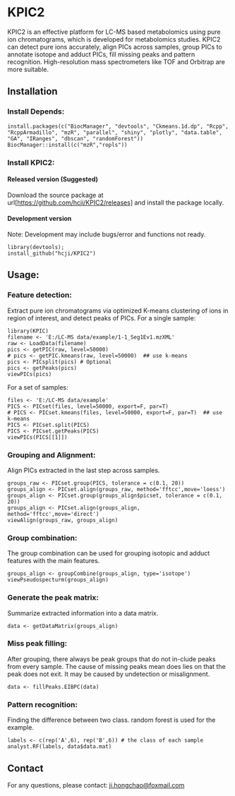 # KPIC2
  KPIC2 is an effective platform for LC-MS based metabolomics using pure ion chromatograms, which is developed for metabolomics studies. KPIC2 can detect pure ions accurately, align PICs across samples, group PICs to annotate isotope and adduct PICs, fill missing peaks and pattern recognition. High-resolution mass spectrometers like TOF and Orbitrap are more suitable.

## Installation  

### Install Depends: 

    install.packages(c("BiocManager", "devtools", "Ckmeans.1d.dp", "Rcpp", "RcppArmadillo", "mzR", "parallel", "shiny", "plotly", "data.table", "GA", "IRanges", "dbscan", "randomForest"))
    BiocManager::install(c("mzR","ropls"))

### Install KPIC2:  

#### Released version (Suggested)
Download the source package at url[https://github.com/hcji/KPIC2/releases] and install the package locally.

#### Development version
Note: Development may include bugs/error and functions not ready.

    library(devtools);  
    install_github("hcji/KPIC2")
	
## Usage:
### Feature detection:
  Extract pure ion chromatograms via optimized K-means clustering of ions in region of interest, and detect peaks of PICs.
  For a single sample:

    library(KPIC)
    filename <- 'E:/LC-MS data/example/1-1_Seg1Ev1.mzXML'
    raw <- LoadData(filename)
    pics <- getPIC(raw, level=50000)
    # pics <- getPIC.kmeans(raw, level=50000)  ## use k-means 
    pics <- PICsplit(pics) # Optional
    pics <- getPeaks(pics)
    viewPICs(pics)

  For a set of samples:

    files <- 'E:/LC-MS data/example'
    PICS <- PICset(files, level=50000, export=F, par=T)
    # PICS <- PICset.kmeans(files, level=50000, export=F, par=T)  ## use k-means 
    PICS <- PICset.split(PICS)
    PICS <- PICset.getPeaks(PICS)
    viewPICs(PICS[[1]])


### Grouping and Alignment:
  Align PICs extracted in the last step across samples.

    groups_raw <- PICset.group(PICS, tolerance = c(0.1, 20))
    groups_align <- PICset.align(groups_raw, method='fftcc',move='loess')
    groups_align <- PICset.group(groups_align$picset, tolerance = c(0.1, 20))
	groups_align <- PICset.align(groups_align, method='fftcc',move='direct')
    viewAlign(groups_raw, groups_align)
    

### Group combination:
  The group combination can be used for grouping isotopic and adduct features with the main features.

    groups_align <- groupCombine(groups_align, type='isotope')
    viewPseudospecturm(groups_align)

    
### Generate the peak matrix:
  Summarize extracted information into a data matrix.

    data <- getDataMatrix(groups_align)
    
### Miss peak filling:
  After grouping, there always be peak groups that do not in-clude peaks from every sample. The cause of missing peaks mean does lies on that the peak does not exit. It may be caused by undetection or misalignment. 

    data <- fillPeaks.EIBPC(data)
    
### Pattern recognition:
  Finding the difference between two class. random forest is used for the example.

    labels <- c(rep('A',6), rep('B',6)) # the class of each sample
    analyst.RF(labels, data$data.mat)

## Contact
  For any questions, please contact:  ji.hongchao@foxmail.com
